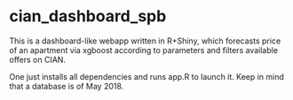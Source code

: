 # cian_dashboard_spb
This is a dashboard-like webapp written in R+Shiny, which forecasts price of an apartment via xgboost according to parameters and filters available offers on CIAN. 

One just installs all dependencies and runs app.R to launch it. Keep in mind that a database is of May 2018.
